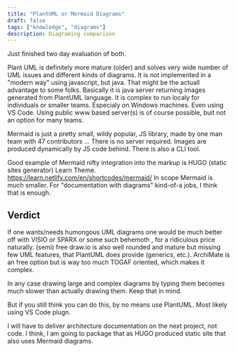 ```yaml
---
title: "PlantUML or Mermaid Diagrams"
draft: false
tags: ["knowledge", "diagrams"]
description: Diagraming comparison
---
```


Just finished two day evaluation of both. 

Plant UML is definitely more mature (older) and solves very wide number of UML issues and different kinds of diagrams. It is  not implemented in a "modern way" using javascript, but java. That might be the actuall advantage to some folks.  Basically it is java server returning images generated from PlantUML language. It is complex to run localy for individuals or smaller teams.  Especialy on Windows machines. Even using VS Code. Using public www based server(s) is of course possible, buit not an option for many teams.

Mermaid is just a pretty small, wildy popular, JS library, made by one man team with 47 contributors  ...  There is no server required. Images are produced dynamically by JS code behind. There is also a CLI tool.

Good example of Mermaid nifty integration into the markup is HUGO (static sites generator)  Learn Theme. https://learn.netlify.com/en/shortcodes/mermaid/   In scope Mermaid is much smaller. For "documentation with diagrams" kind-of-a jobs, I think that is enough. 

## Verdict

If one wants/needs humongous UML diagrams one would be much better off with VISIO or SPARX or some such behemoth , for a ridiculous price naturally. (semi) free draw.io is also well rounded and mature but missing few UML features, that PlantUML does provide (generics, etc.).  ArchiMate is an free option but is way too much TOGAF oriented, which makes it complex.

In any case drawing large and complex diagrams by typing them becomes much slower than actually drawing them. Keep that in mind.

But if you still think you can do this, by no means use PlantUML. Most likely using VS Code plugn.

I will have to deliver architecture documentation on the next project, not code. I think, I am going to package that as HUGO produced static site that also uses Mermaid diagrams.
